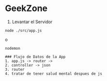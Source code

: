 # GeekZone
1. Levantar el Servidor
```
node ./src/app.js 
```
o
```
nodemon
````

```
### Flujo de Datos de la App
1. app.js -> router -> 
2. controller -> json
3. router
4. tratar de tener salud mental despues de js


